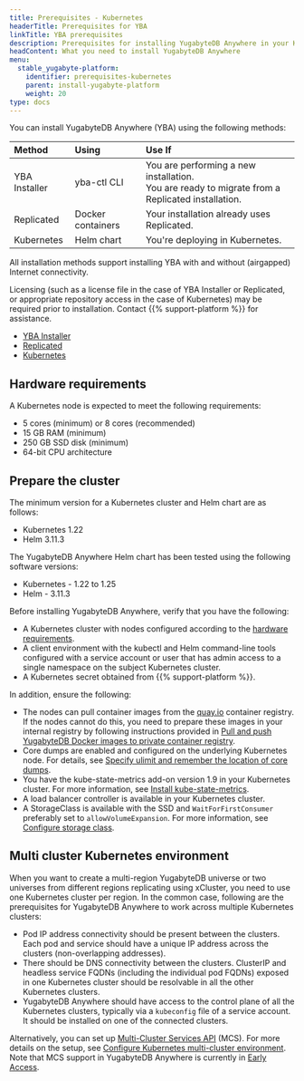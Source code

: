 ```yaml
---
title: Prerequisites - Kubernetes
headerTitle: Prerequisites for YBA
linkTitle: YBA prerequisites
description: Prerequisites for installing YugabyteDB Anywhere in your Kubernetes environment
headContent: What you need to install YugabyteDB Anywhere
menu:
  stable_yugabyte-platform:
    identifier: prerequisites-kubernetes
    parent: install-yugabyte-platform
    weight: 20
type: docs
---
```


You can install YugabyteDB Anywhere (YBA) using the following methods:

| Method | Using | Use If |
| :--- | :--- | :--- |
| YBA Installer | yba-ctl CLI | You are performing a new installation.<br>You are ready to migrate from a Replicated installation. |
| Replicated | Docker containers | Your installation already uses Replicated. |
| Kubernetes | Helm chart | You're deploying in Kubernetes. |

All installation methods support installing YBA with and without (airgapped) Internet connectivity.

Licensing (such as a license file in the case of YBA Installer or Replicated, or appropriate repository access in the case of Kubernetes) may be required prior to installation. Contact {{% support-platform %}} for assistance.

<ul class="nav nav-tabs-alt nav-tabs-yb">

  <li>
    <a href="../installer/" class="nav-link">
      <i class="fa-solid fa-building" aria-hidden="true"></i>YBA Installer</a>
  </li>

  <li>
    <a href="../default/" class="nav-link">
      <i class="fa-solid fa-cloud"></i>Replicated</a>
  </li>

  <li>
    <a href="../kubernetes/" class="nav-link active">
      <i class="fa-regular fa-dharmachakra" aria-hidden="true"></i>Kubernetes</a>
  </li>

</ul>

## Hardware requirements

A Kubernetes node is expected to meet the following requirements:

- 5 cores (minimum) or 8 cores (recommended)
- 15 GB RAM (minimum)
- 250 GB SSD disk (minimum)
- 64-bit CPU architecture

## Prepare the cluster

The minimum version for a Kubernetes cluster and Helm chart are as follows:

- Kubernetes 1.22
- Helm 3.11.3

The YugabyteDB Anywhere Helm chart has been tested using the following software versions:

- Kubernetes - 1.22 to 1.25
- Helm - 3.11.3

Before installing YugabyteDB Anywhere, verify that you have the following:

- A Kubernetes cluster with nodes configured according to the [hardware requirements](#hardware-requirements).
- A client environment with the kubectl and Helm command-line tools configured with a service account or user that has admin access to a  single namespace on the subject Kubernetes cluster.
- A Kubernetes secret obtained from {{% support-platform %}}.

In addition, ensure the following:

- The nodes can pull container images from the [quay.io](https://quay.io/) container registry. If the nodes cannot do this, you need to prepare these images in your internal registry by following instructions provided in [Pull and push YugabyteDB Docker images to private container registry](../../prepare-environment/kubernetes#pull-and-push-yugabytedb-docker-images-to-private-container-registry).
- Core dumps are enabled and configured on the underlying Kubernetes node. For details, see [Specify ulimit and remember the location of core dumps](../../prepare-environment/kubernetes#specify-ulimit-and-remember-the-location-of-core-dumps).
- You have the kube-state-metrics add-on version 1.9 in your Kubernetes cluster. For more information, see [Install kube-state-metrics](../../prepare-environment/kubernetes#install-kube-state-metrics).
- A load balancer controller is available in your Kubernetes cluster.
- A StorageClass is available with the SSD and `WaitForFirstConsumer` preferably set to `allowVolumeExpansion`. For more information, see [Configure storage class](../../prepare-environment/kubernetes/#configure-storage-class).

## Multi cluster Kubernetes environment

When you want to create a multi-region YugabyteDB universe or two universes from different regions replicating using xCluster, you need to use one Kubernetes cluster per region. In the common case, following are the prerequisites for YugabyteDB Anywhere to work across multiple Kubernetes clusters:

- Pod IP address connectivity should be present between the clusters. Each pod and service should have a unique IP address across the clusters (non-overlapping addresses).
- There should be DNS connectivity between the clusters. ClusterIP and headless service FQDNs (including the individual pod FQDNs) exposed in one Kubernetes cluster should be resolvable in all the other Kubernetes clusters.
- YugabyteDB Anywhere should have access to the control plane of all the Kubernetes clusters, typically via a `kubeconfig` file of a service account. It should be installed on one of the connected clusters.

Alternatively, you can set up [Multi-Cluster Services API](https://git.k8s.io/enhancements/keps/sig-multicluster/1645-multi-cluster-services-api) (MCS). For more details on the setup, see [Configure Kubernetes multi-cluster environment](../../../configure-yugabyte-platform/set-up-cloud-provider/kubernetes#configure-kubernetes-multi-cluster-environment). Note that MCS support in YugabyteDB Anywhere is currently in [Early Access](../../../../releases/versioning/#feature-availability).

